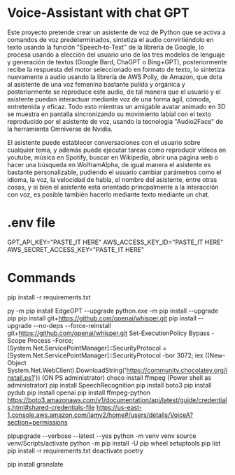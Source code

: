 # Voice-Assistant with chat GPT

Este proyecto pretende crear un asistente de voz de Python que se activa a comandos de voz predeterminados, sintetiza el audio convirtiéndolo en texto usando la función "Speech‑to‑Text" de la librería de Google, lo procesa usando a elección del usuario uno de los tres modelos de lenguaje y generación de textos (Google Bard, ChaGPT o Bing+GPT), posteriormente recibe la respuesta del motor seleccionado en formato de texto, lo sintetiza nuevamente a audio usando la librería de AWS Polly, de Amazon, que dota al asistente de una voz femenina bastante pulida y orgánica y posteriormente se reproduce este audio, de tal manera que el usuario y el asistente puedan interactuar mediante voz de una forma ágil, cómoda, entretenida y eficaz. Todo esto mientras un amigable avatar animado en 3D se muestra en pantalla sincronizando su movimiento labial con el texto reproducido por el asistente de voz, usando la tecnología "Audio2Face" de la herramienta Omniverse de Nvidia.

El asistente puede establecer conversaciones con el usuario sobre cualquier tema, y además puede ejecutar tareas como reproducir vídeos en youtube, música en Spotify, buscar en Wikipedia, abrir una página web o hacer una búsqueda en WolframAlpha, de igual manera el asistente es bastante personalizable, pudiendo el usuario cambiar parámetros como el idioma, la voz, la velocidad de habla, el nombre del asistente, entre otras cosas, y si bien el asistente está orientado princpalmente a la interacción con voz, es posible también hacerlo mediante texto mediante un chat.

# .env file
GPT_API_KEY="PASTE_IT HERE"
AWS_ACCESS_KEY_ID="PASTE_IT HERE"
AWS_SECRET_ACCESS_KEY="PASTE_IT HERE"

# Commands
pip install -r requirements.txt

py -m pip install EdgeGPT --upgrade
python.exe -m pip install --upgrade pip
pip install git+https://github.com/openai/whisper.git 
pip install --upgrade --no-deps --force-reinstall git+https://github.com/openai/whisper.git
Set-ExecutionPolicy Bypass -Scope Process -Force; [System.Net.ServicePointManager]::SecurityProtocol = [System.Net.ServicePointManager]::SecurityProtocol -bor 3072; iex ((New-Object System.Net.WebClient).DownloadString('https://community.chocolatey.org/install.ps1'))    (ON PS administrator)
choco install ffmpeg (Power shell as administrator)
pip install SpeechRecognition
pip install boto3
pip install pydub
pip install openai
pip install ffmpeg-python
https://boto3.amazonaws.com/v1/documentation/api/latest/guide/credentials.html#shared-credentials-file
https://us-east-1.console.aws.amazon.com/iamv2/home#/users/details/VoiceA?section=permissions


pipupgrade --verbose --latest --yes
python -m venv venv
source venv/Scripts/activate
python -m pip install -U pip wheel setuptools
pip list
pip install -r requirements.txt 
deactivate
poetry

pip install granslate